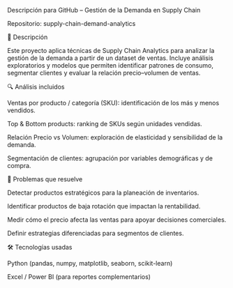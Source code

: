 Descripción para GitHub – Gestión de la Demanda en Supply Chain

Repositorio: supply-chain-demand-analytics

📖 Descripción

Este proyecto aplica técnicas de Supply Chain Analytics para analizar la gestión de la demanda a partir de un dataset de ventas. Incluye análisis exploratorios y modelos que permiten identificar patrones de consumo, segmentar clientes y evaluar la relación precio–volumen de ventas.

🔍 Análisis incluidos

Ventas por producto / categoría (SKU): identificación de los más y menos vendidos.

Top & Bottom products: ranking de SKUs según unidades vendidas.

Relación Precio vs Volumen: exploración de elasticidad y sensibilidad de la demanda.

Segmentación de clientes: agrupación por variables demográficas y de compra.

🎯 Problemas que resuelve

Detectar productos estratégicos para la planeación de inventarios.

Identificar productos de baja rotación que impactan la rentabilidad.

Medir cómo el precio afecta las ventas para apoyar decisiones comerciales.

Definir estrategias diferenciadas para segmentos de clientes.

🛠️ Tecnologías usadas

Python (pandas, numpy, matplotlib, seaborn, scikit-learn)

Excel / Power BI (para reportes complementarios)
